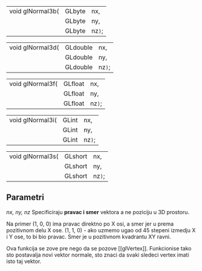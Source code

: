 
|                  |        |        |
| ---------------- | ------ | ------ |
| void glNormal3b( | GLbyte | nx,    |
|                  | GLbyte | ny,    |
|                  | GLbyte | nz`)`; |

|                  |          |        |
| ---------------- | -------- | ------ |
| void glNormal3d( | GLdouble | nx,    |
|                  | GLdouble | ny,    |
|                  | GLdouble | nz`)`; |

|                  |         |        |
| ---------------- | ------- | ------ |
| void glNormal3f( | GLfloat | nx,    |
|                  | GLfloat | ny,    |
|                  | GLfloat | nz`)`; |

|                  |       |        |
| ---------------- | ----- | ------ |
| void glNormal3i( | GLint | nx,    |
|                  | GLint | ny,    |
|                  | GLint | nz`)`; |

|                  |         |        |
| ---------------- | ------- | ------ |
| void glNormal3s( | GLshort | nx,    |
|                  | GLshort | ny,    |
|                  | GLshort | nz`)`; |

## Parametri

*nx, ny, nz*
Specificiraju **pravac i smer** vektora a ne poziciju u 3D prostoru.

Na primer (1, 0, 0) ima pravac direktno po X osi, a smer jer u prema pozitivnom delu X ose.
(1, 1, 0) - ako uzmemo ugao od 45 stepeni izmedju X i Y ose, to bi bio pravac. Smer je u pozitivnom kvadrantu XY ravni.

Ova funkcija se zove pre nego da se pozove [[glVertex]]. 
Funkcionise tako sto postavalja novi vektor normale, sto znaci da svaki sledeci vertex imati isto taj vektor.